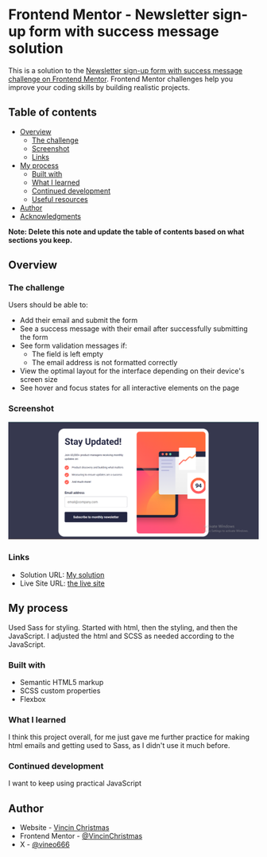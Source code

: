# Frontend Mentor - Newsletter sign-up form with success message solution

This is a solution to the [Newsletter sign-up form with success message challenge on Frontend Mentor](https://www.frontendmentor.io/challenges/newsletter-signup-form-with-success-message-3FC1AZbNrv). Frontend Mentor challenges help you improve your coding skills by building realistic projects. 

## Table of contents

- [Overview](#overview)
  - [The challenge](#the-challenge)
  - [Screenshot](#screenshot)
  - [Links](#links)
- [My process](#my-process)
  - [Built with](#built-with)
  - [What I learned](#what-i-learned)
  - [Continued development](#continued-development)
  - [Useful resources](#useful-resources)
- [Author](#author)
- [Acknowledgments](#acknowledgments)

**Note: Delete this note and update the table of contents based on what sections you keep.**

## Overview

### The challenge

Users should be able to:

- Add their email and submit the form
- See a success message with their email after successfully submitting the form
- See form validation messages if:
  - The field is left empty
  - The email address is not formatted correctly
- View the optimal layout for the interface depending on their device's screen size
- See hover and focus states for all interactive elements on the page

### Screenshot

![](/assets/images/screenshot.png)


### Links

- Solution URL: [My solution](https://your-solution-url.com)
- Live Site URL: [the live site](https://vincinchristmas.github.io/The-News-Letter-Sign-Up/)

## My process
Used Sass for styling. Started with html, then the styling, and then the JavaScript. I adjusted the html and SCSS as needed according
to the JavaScript.

### Built with

- Semantic HTML5 markup
- SCSS custom properties
- Flexbox


### What I learned

I think this project overall, for me just gave me further practice for making html emails and getting used to Sass, as I didn't use
it much before. 


### Continued development

I want to keep using practical JavaScript




## Author

- Website - [Vincin Christmas](https://vincinchristmas.netlify.app/)
- Frontend Mentor - [@VincinChristmas](https://www.frontendmentor.io/profile/VincinChristmas)
- X - [@vineo666](https://x.com/vineo666)
